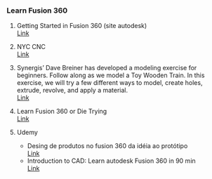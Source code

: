 ### Learn Fusion 360

1. Getting Started in Fusion 360 (site autodesk) <br> <a href="https://f360ap.autodesk.com/courses/getting-started-in-fusion-360" target="_blank">Link</a>

2. NYC CNC <br> <a href="https://www.nyccnc.com/" target="_blank">Link</a>

2. Synergis’ Dave Breiner has developed a modeling exercise for beginners. Follow along as we model a Toy Wooden Train. In this exercise, we will try a few different ways to model, create holes, extrude, revolve, and apply a material. <br> <a href="https://synergiscadblog.com/2017/12/06/video-tutorial-fusion-360-lets-model-something-for-the-beginner/" target="_blank">Link</a>

3. Learn Fusion 360 or Die Trying <br> <a href="https://www.youtube.com/watch?v=y5tp4QXciK4&list=PLGs0VKk2DiYx15SfBxO_VE6ELhpy0VnAw" target="_blank">Link</a>

4. Udemy
    * Desing de produtos no fusion 360 da idéia ao protótipo <br> <a href="https://www.udemy.com/produto-design-no-autodesk-fusion-360-da-ideia-ao-prototipo/learn/v4/overview" target="_blank">Link</a>
    * Introduction to CAD: Learn autodesk Fusion 360 in 90 min <br> <a href="https://www.udemy.com/introduction-to-cad-learn-autodesk-fusion-360-in-90-minutes/learn/v4/overview" target="_blank">Link</a>
